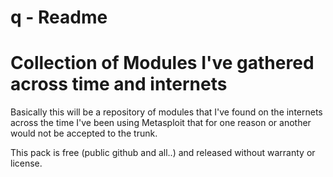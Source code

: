 q - Readme
==

Collection of Modules I've gathered across time and internets
====

Basically this will be a repository of modules that I've found on the
internets across the time I've been using Metasploit that for one
reason or another would not be accepted to the trunk.

This pack is free (public github and all..) and released without
warranty or license.
